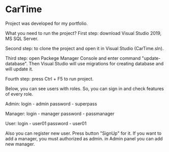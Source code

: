 # CarTime

  Project was developed for my portfolio.
  
  What you need to run the project?
  First step: download Visual Studio 2019, MS SQL Server.
  
  Second step: to clone the project and open it in Visual Studio (CarTime.sln).
  
  Third step: open Packege Manager Console and enter command "update-database".
  Then Visual Studio will use migrations for creating database and will update it.
  
  Fourth step: press Ctrl + F5 to run project.
  
  Below, you can see users with roles. So, you can sign in and check features of every role.
  
  Admin:
    login - admin
    password - superpass
  
  Manager:
    login - manager
    password - passmanager
    
  User:
    login - user01
    password - user01
    
  Also you can register new user. Press button "SignUp" for it. If you want to add a manager, you must authorized as admin. in Admin panel you can add new manager.
